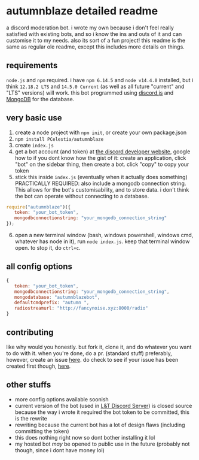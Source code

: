 # autumnblaze detailed readme
a discord moderation bot. i wrote my own because i don't feel really satisfied with existing bots, and so i know the ins and outs of it and can customise it to my needs. also its sort of a fun project! this readme is the same as regular ole readme, except this includes more details on things.

## requirements
`node.js` and `npm` required. i have `npm 6.14.5` and `node v14.4.0` installed, but i think `12.18.2 LTS` and `14.5.0 Current` (as well as all future "current" and "LTS" versions) will work. this bot programmed using [discord.js](https://discord.js.org) and [MongoDB](https://mongodb.com) for the database.

## very basic use
1. create a node project with `npm init`, or create your own package.json
2. `npm install PCelestia/autumnblaze`
3. create `index.js`
4. get a bot account (and token) at [the discord developer website](https://discord.com/developers), google how to if you dont know how
   the gist of it: create an application, click "bot" on the sidebar thing, then create a bot. click "copy" to copy your token
5. stick this inside `index.js` (eventually when it actually does something)
PRACTICALLY REQUIRED: also include a mongodb connection string. This allows for the bot's customisability, and to store data. i don't think the bot can operate without connecting to a database.
```js
require("autumnblaze")({
   token: "your_bot_token",
   mongodbconnectionstring: "your_mongodb_connection_string"
});
```
6. open a new terminal window (bash, windows powershell, windows cmd, whatever has node in it), run `node index.js`. keep that terminal window open. to stop it, do `ctrl+c`.

## all config options
```js
{
   token: "your_bot_token",
   mongodbconnectionstring: "your_mongodb_connection_string",
   mongodatabase: "autumnblazebot",
   defaultcmdprefix: "autumn ",
   radiostreamurl: "http://fancynoise.xyz:8000/radio"
}
```

## contributing
like why would you honestly. but fork it, clone it, and do whatever you want to do with it. when you're done, do a pr. (standard stuff)
preferably, however, create an issue [here](https://github.com/pcelestia/autumnblaze/issues/new). do check to see if your issue has been created first though, [here](https://github.com/pcelestia/autumnblaze/issues/new).

## other stuffs
- more config options available soonish
- current version of the bot (used in [L&T Discord Server](https://love-tolerance.com/discord)) is closed source because the way i wrote it required the bot token to be committed, this is the rewrite
- rewriting because the current bot has a lot of design flaws (including committing the token)
- this does nothing right now so dont bother installing it lol
- my hosted bot *may* be opened to public use in the future (probably not though, since i dont have money lol)

